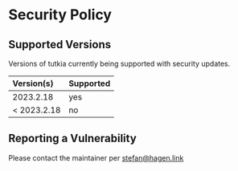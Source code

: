 # Security Policy

## Supported Versions

Versions of tutkia currently being supported with security updates.

| Version(s)  | Supported |
|:----------- |:--------- |
| 2023.2.18   | yes       |
| < 2023.2.18 | no        |

## Reporting a Vulnerability

Please contact the maintainer per stefan@hagen.link
